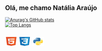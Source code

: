 <h2> Olá, me chamo Natália Araújo </h2>

[![Anurag's GitHub stats](https://github-readme-stats.vercel.app/api?username=nataliarauj&theme=omni)](https://github.com/nataliarauj/github-readme-stats)
<br>
[![Top Langs](https://github-readme-stats.vercel.app/api/top-langs/?username=nataliarauj&theme=omni&layout=donut)](https://github.com/nataliarauj/github-readme-stats)

<div style="display: inline_block"><br>

  <img align="center" alt="HTML" height="30" width="40" src="https://raw.githubusercontent.com/devicons/devicon/master/icons/html5/html5-original.svg">
  <img align="center" alt="CSS" height="30" width="40" src="https://raw.githubusercontent.com/devicons/devicon/master/icons/css3/css3-original.svg">
  <img align="center" alt="Python" height="30" width="40" src="https://raw.githubusercontent.com/devicons/devicon/master/icons/python/python-original.svg">
</div>
